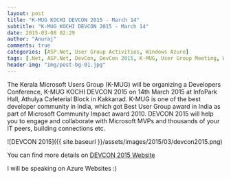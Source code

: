 ```yaml
---
layout: post
title: "K-MUG KOCHI DEVCON 2015 - March 14"
subtitle: "K-MUG KOCHI DEVCON 2015 - March 14"
date: 2015-03-08 02:29
author: "Anuraj"
comments: true
categories: [ASP.Net, User Group Activities, Windows Azure]
tags: [.Net, ASP.Net, DevCon, DevCon 2015, K-MUG, User Group Meeting, Windows Azure]
header-img: "img/post-bg-01.jpg"
---
```

The Kerala Microsoft Users Group (K-MUG) will be organizing a Developers Conference, K-MUG KOCHI DEVCON 2015 on 14th March 2015 at InfoPark Hall, Athulya Cafeterial Block in Kakkanad. K-MUG is one of the best developer community in India, which got Best User Group award in India as part of Microsoft Community Impact award 2010. DEVCON 2015 will help you to engage and collaborate with Microsoft MVPs and thousands of your IT peers, building connections etc.

![DEVCON 2015]({{ site.baseurl }}/assets/images/2015/03/devcon2015.png)

You can find more details on [DEVCON 2015 Website](http://devcon15.k-mug.org/)

I will be speaking on Azure Websites :) 
